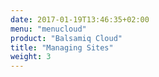 ```yaml
---
date: 2017-01-19T13:46:35+02:00
menu: "menucloud"
product: "Balsamiq Cloud"
title: "Managing Sites"
weight: 3
---
```

